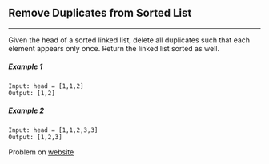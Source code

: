 ## Remove Duplicates from Sorted List
---

Given the head of a sorted linked list, delete all duplicates such that each element appears only once. Return the linked list sorted as well.

##### Example 1

```
Input: head = [1,1,2]
Output: [1,2]
```
##### Example 2

```
Input: head = [1,1,2,3,3]
Output: [1,2,3]
```

Problem on [website](https://leetcode.com/problems/remove-duplicates-from-sorted-list/) 



